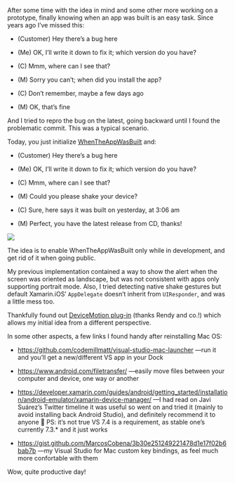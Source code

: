 After some time with the idea in mind and some other more working on a
prototype, finally knowing when an app was built is an easy task. Since years
ago I’ve missed this:

-   (Customer) Hey there’s a bug here

-   (Me) OK, I’ll write it down to fix it; which version do you have?

-   (C) Mmm, where can I see that?

-   (M) Sorry you can’t; when did you install the app?

-   (C) Don’t remember, maybe a few days ago

-   (M) OK, that’s fine

And I tried to repro the bug on the latest, going backward until I found the
problematic commit. This was a typical scenario.

Today, you just initialize
[WhenTheAppWasBuilt](https://github.com/DevsDNA/WhenTheAppWasBuilt/) and:

-   (Customer) Hey there’s a bug here

-   (Me) OK, I’ll write it down to fix it; which version do you have?

-   (C) Mmm, where can I see that?

-   (M) Could you please shake your device?

-   (C) Sure, here says it was built on yesterday, at 3:06 am

-   (M) Perfect, you have the latest release from CD, thanks!

![](https://media.giphy.com/media/3ohhwto87UNnoy3kic/giphy.gif)

The idea is to enable WhenTheAppWasBuilt only while in development, and get rid
of it when going public.

My previous implementation contained a way to show the alert when the screen was
oriented as landscape, but was not consistent with apps only supporting portrait
mode. Also, I tried detecting native shake gestures but default Xamarin.iOS’
`AppDelegate` doesn’t inherit from `UIResponder`, and was a little mess too.

Thankfully found out [DeviceMotion
plug-in](https://github.com/rdelrosario/xamarin-plugins/tree/master/DeviceMotion)
(thanks Rendy and co.!) which allows my initial idea from a different
perspective.

In some other aspects, a few links I found handy after reinstalling Mac OS:

-   <https://github.com/codemillmatt/visual-studio-mac-launcher> —run it and
    you’ll get a new/different VS app in your Dock

-   <https://www.android.com/filetransfer/> —easily move files between your
    computer and device, one way or another

-   <https://developer.xamarin.com/guides/android/getting_started/installation/android-emulator/xamarin-device-manager/>
    —I had read on Javi Suárez’s Twitter timeline it was useful so went on and
    tried it (mainly to avoid installing back Android Studio), and definitely
    recommend it to anyone 🙂 PS: it’s not true VS 7.4 is a requirement, as
    stable one’s currently 7.3.\* and it just works

-   <https://gist.github.com/MarcosCobena/3b30e251249221478d1e17f02b6bab7b> —my
    Visual Studio for Mac custom key bindings, as feel much more confortable
    with them

Wow, quite productive day!
